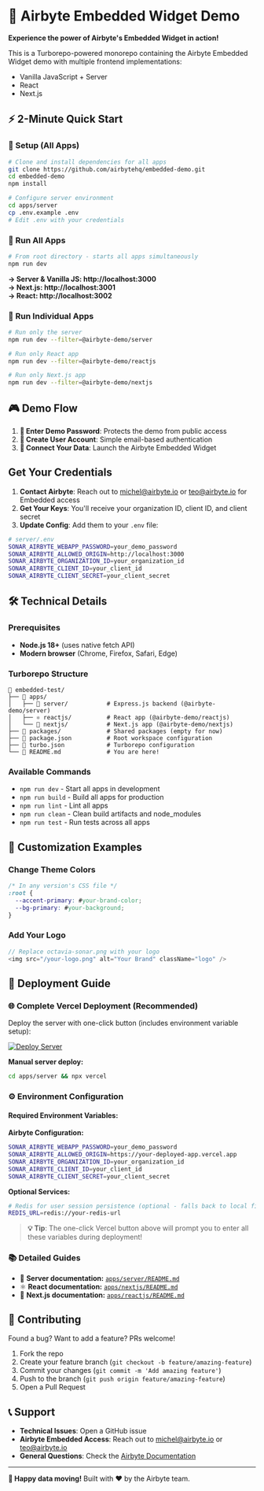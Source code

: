 # 🚀 Airbyte Embedded Widget Demo

**Experience the power of Airbyte's Embedded Widget in action!** 

This is a Turborepo-powered monorepo containing the Airbyte Embedded Widget demo with multiple frontend implementations: 
- Vanilla JavaScript + Server
- React
- Next.js

## ⚡ 2-Minute Quick Start

### 🔧 Setup (All Apps)
```bash
# Clone and install dependencies for all apps
git clone https://github.com/airbytehq/embedded-demo.git
cd embedded-demo
npm install

# Configure server environment
cd apps/server
cp .env.example .env
# Edit .env with your credentials
```

### 🚀 Run All Apps
```bash
# From root directory - starts all apps simultaneously
npm run dev
```
**→ Server & Vanilla JS: http://localhost:3000**  
**→ Next.js: http://localhost:3001**  
**→ React: http://localhost:3002**

### 🎯 Run Individual Apps
```bash
# Run only the server
npm run dev --filter=@airbyte-demo/server

# Run only React app  
npm run dev --filter=@airbyte-demo/reactjs

# Run only Next.js app
npm run dev --filter=@airbyte-demo/nextjs
```

## 🎮 Demo Flow

1. **🔐 Enter Demo Password**: Protects the demo from public access
2. **👤 Create User Account**: Simple email-based authentication  
3. **🔗 Connect Your Data**: Launch the Airbyte Embedded Widget

## Get Your Credentials
1. **Contact Airbyte**: Reach out to [michel@airbyte.io](mailto:michel@airbyte.io) or [teo@airbyte.io](mailto:teo@airbyte.io) for Embedded access
2. **Get Your Keys**: You'll receive your organization ID, client ID, and client secret
3. **Update Config**: Add them to your `.env` file:

```bash
# server/.env
SONAR_AIRBYTE_WEBAPP_PASSWORD=your_demo_password
SONAR_AIRBYTE_ALLOWED_ORIGIN=http://localhost:3000
SONAR_AIRBYTE_ORGANIZATION_ID=your_organization_id
SONAR_AIRBYTE_CLIENT_ID=your_client_id
SONAR_AIRBYTE_CLIENT_SECRET=your_client_secret
```

## 🛠️ Technical Details

### Prerequisites
- **Node.js 18+** (uses native fetch API)
- **Modern browser** (Chrome, Firefox, Safari, Edge)

### Turborepo Structure
```
📁 embedded-test/
├── 📁 apps/
│   ├── 🔧 server/           # Express.js backend (@airbyte-demo/server)
│   ├── ⚛️ reactjs/          # React app (@airbyte-demo/reactjs)  
│   └── 🚀 nextjs/           # Next.js app (@airbyte-demo/nextjs)
├── 📁 packages/             # Shared packages (empty for now)
├── 📄 package.json          # Root workspace configuration
├── 📄 turbo.json            # Turborepo configuration
└── 📖 README.md             # You are here!
```

### Available Commands
- `npm run dev` - Start all apps in development
- `npm run build` - Build all apps for production
- `npm run lint` - Lint all apps
- `npm run clean` - Clean build artifacts and node_modules
- `npm run test` - Run tests across all apps

## 🎨 Customization Examples

### Change Theme Colors
```css
/* In any version's CSS file */
:root {
  --accent-primary: #your-brand-color;
  --bg-primary: #your-background;
}
```

### Add Your Logo
```javascript
// Replace octavia-sonar.png with your logo
<img src="/your-logo.png" alt="Your Brand" className="logo" />
```

## 🚀 Deployment Guide

### 🌐 Complete Vercel Deployment (Recommended)

Deploy the server with one-click button (includes environment variable setup):

[![Deploy Server](https://vercel.com/button)](https://vercel.com/new/clone?repository-url=https://github.com/michel-tricot/embedded-test&project-name=airbyte-demo-server&root-directory=apps/server&env=SONAR_AIRBYTE_WEBAPP_PASSWORD,SONAR_AIRBYTE_ALLOWED_ORIGIN,SONAR_AIRBYTE_ORGANIZATION_ID,SONAR_AIRBYTE_CLIENT_ID,SONAR_AIRBYTE_CLIENT_SECRET,REDIS_URL&envDescription=Required%20environment%20variables%20for%20Airbyte%20Embedded%20Demo&envLink=https://github.com/michel-tricot/embedded-test/blob/main/apps/server/.env.example)

**Manual server deploy:**
```bash
cd apps/server && npx vercel
```

### ⚙️ Environment Configuration

#### Required Environment Variables:

**Airbyte Configuration:**
```bash
SONAR_AIRBYTE_WEBAPP_PASSWORD=your_demo_password
SONAR_AIRBYTE_ALLOWED_ORIGIN=https://your-deployed-app.vercel.app
SONAR_AIRBYTE_ORGANIZATION_ID=your_organization_id
SONAR_AIRBYTE_CLIENT_ID=your_client_id
SONAR_AIRBYTE_CLIENT_SECRET=your_client_secret
```

**Optional Services:**
```bash
# Redis for user session persistence (optional - falls back to local filesystem)
REDIS_URL=redis://your-redis-url
```

> **💡 Tip**: The one-click Vercel button above will prompt you to enter all these variables during deployment!

### 📚 Detailed Guides
- 🔧 **Server documentation:** [`apps/server/README.md`](apps/server/README.md)
- ⚛️ **React documentation:** [`apps/nextjs/README.md`](apps/nextjs/README.md)
- 🚀 **Next.js documentation:** [`apps/reactjs/README.md`](apps/reactjs/README.md)

## 🤝 Contributing

Found a bug? Want to add a feature? PRs welcome!

1. Fork the repo
2. Create your feature branch (`git checkout -b feature/amazing-feature`)
3. Commit your changes (`git commit -m 'Add amazing feature'`)
4. Push to the branch (`git push origin feature/amazing-feature`)
5. Open a Pull Request

## 📞 Support

- **Technical Issues**: Open a GitHub issue
- **Airbyte Embedded Access**: Reach out to [michel@airbyte.io](mailto:michel@airbyte.io) or [teo@airbyte.io](mailto:teo@airbyte.io)
- **General Questions**: Check the [Airbyte Documentation](https://docs.airbyte.com)

---

**🎉 Happy data moving!** Built with ❤️ by the Airbyte team.
